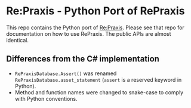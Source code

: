 # Re:Praxis - Python Port of RePraxis

This repo contains the Python port of [Re:Praxis](https://github.com/ShiJbey/RePraxis). Please see that repo for documentation on how to use RePraxis. The public APIs are almost identical.

## Differences from the C# implementation

- `RePraxisDatabase.Assert()` was renamed `RePraxisDatabase.asset_statement` (`assert` is a reserved keyword in Python).
- Method and function names were changed to snake-case to comply with Python conventions.
